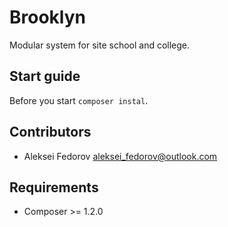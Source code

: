 # Brooklyn

Modular system for site school and college.

## Start guide

Before you start `composer instal`.

## Contributors

* Aleksei Fedorov <aleksei_fedorov@outlook.com>

## Requirements

* Composer >= 1.2.0